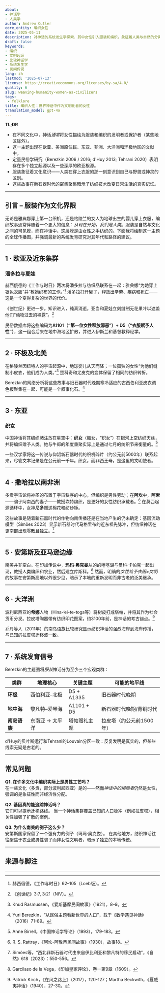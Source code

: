 ```yaml
---
about:
- 神话学
- 人类学
author: Andrew Cutler
core_entity: 编织女性
date: 2025-05-11
description: 对神话的系统发生学探索，其中女性引入服装和编织，象征着人类与自然的分离。
draft: false
keywords:
- 编织
- 文明起源
- 比较神话学
- 系统发生学
- 民间传说
lang: zh
lastmod: '2025-07-13'
license: https://creativecommons.org/licenses/by-sa/4.0/
quality: 6
slug: weaving-humanity-women-as-civilizers
tags:
 - folklore
title: 编织人性：世界神话中作为文明化者的女性
translation_model: gpt-4o
---
```


**TL;DR**

- 在不同文化中，神话*通常*将女性描绘为服装和编织的发明者或保护者（某些地区除外）。
- 这一主题出现在欧亚、美洲原住民、东亚、非洲、大洋洲和环极地区的文献中。
- 定量民俗学研究（Berezkin 2009 / 2016; d'Huy 2013; Tehrani 2020）表明存在多个独立起源以及一些深厚的欧亚根源。
- 服装象征着文化意识——人类在穿上衣服的那一刻意识到自己与野兽或神灵的区别。
- 这些故事在新石器时代的密集聚集暗示了纺织技术改变日常生活的真实记忆。

---

## 引言 – 服装作为文化界限

无论是雅典娜穿上第一台织机，还是格陵兰的女人为地球出生的婴儿穿上衣服，编织故事通常伴随着一个更大的信息：*从现在开始，我们是人类*。服装是自然与文化之间的可见膜，而在神话中，这层膜是由女性之手纺织的。下面我将绘制这一主题的全球传播图，并强调最新的系统发育研究对其年代和路径的建议。

---

## 1 · 欧亚及近东集群

### 潘多拉与夏娃

赫西俄德的《工作与时日》两次将潘多拉与纺织品联系在一起：雅典娜“为她穿上银色衣服”并“教她织布的工作。”[^1] 潘多拉打开罐子，释放出辛劳、疾病和死亡——这是一个变得复杂的世界的代价。

《创世纪》更进一步。知识进入，纯真消逝，亚当和夏娃立刻缝制无花果叶以遮盖他们“动物过去的裸露”。[^2]

民俗数据库将这些编码为**A1101（“第一位女性释放邪恶”）+ D5（“衣服赋予人性”）**，这一组合后来在地中海地区扩散，并进入伊斯兰和基督教释经学。

---

## 2 · 环极及北美

在格陵兰因纽特人的宇宙起源中，地球婴儿从天而降；一位孤独的女性“为他们缝制小皮衣，他们成为人类。”[^3] 楚科奇和尤皮克的变体保留了相同的纺织转折。

Berezkin的网络分析将这些故事与旧石器时代晚期寒冷适应的古西伯利亚皮衣调色板聚集在一起，可能是一个叙事化石。[^4]

---

## 3 · 东亚

### 织女

中国神话将其编织赌注放在星空中：**织女**（織女，“织女”）在银河上空纺织天丝，并将编织赠予人类。她与牛郎的年度重聚实际上是通过七月的纺织节来衡量的。[^5]

一些汉学家将这一传说与仰韶新石器时代的织机碎片（约公元前5000年）联系起来，尽管文本记录是在公元前一千年。织女，而非西王母，是这里的文明使者。

---

## 4 · 撒哈拉以南非洲

多贡宇宙论将神圣的布置于宇宙秩序的中心，但编织是男性劳动；在**阿坎**中，**阿索**——骗子阿南西的妻子——教授坎特编织，是更好的女性纺织承载者。[^6] 在莫西起源循环中，女神**尼多**赠送棉花和纺纱锤。

这些故事是随着新石器时代的作物向南传播还是在当地产生的仍未确定：基因流动模型（Simões 2023）显示新石器时代马格里布的近东祖先脉冲，但纺织神话在更南部出现零散且独立。[^7]

---

## 5 · 安第斯及亚马逊边缘

南美并非空白。在印加传说中，**玛玛·奥克娄**从的的喀喀湖与曼科·卡帕克一起出现，教授人类编织和农业，然后建立库斯科。[^8] 然而，明确的*女性给予衣服=文明*的故事在安第斯高地以外很少见，暗示了本地的重新发明而非古老的泛美继承。

---

## 6 · 大洋洲

波利尼西亚的**希娜**人物（Hina-‘ei-te-toga等）将树皮打成塔帕，并将其作为社会货币分发。拉皮塔陶器带有纺织印花图案，约3100年前，是神话的考古锚点。[^9]

乔丹等人（2011年）的南岛语族比较研究显示纺织神话的强烈海岸到海岸传播，与已知的拉皮塔迁移波一致。

---

## 7 · 系统发育信号

Berezkin的主题图将*服装*神话分为至少三个宏观类群：

| 类群 | 地理核心 | 关键主题 | 可能的地平线 |
|-------|-----------------|-----------|------------------|
| **环极** | 西伯利亚–北极 | D5 + A1335 | 旧石器时代晚期 |
| **地中海** | 黎凡特–爱琴海 | A1101 + D5 | 新石器时代晚期/青铜时代 |
| **南岛语族** | 东南亚 → 太平洋 | 塔帕赠礼主题 | 拉皮塔（约公元前1500年） |

d'Huy的贝叶斯运行和Tehrani的Louvain分区一致：反复发明是真实的，但某些线索无疑是古老的。

---

## 常见问题

**Q1. 在许多文化中编织实际上是男性工艺吗？**  
在一些文化（多贡，部分波利尼西亚）是的——然而*神话中的捐赠者*仍然是女性，强调的是象征性而非经济性分配。

**Q2. 基因真的能追踪神话吗？**  
它们可以提示迁移路线。 当一个神话集群覆盖已知的人口脉冲（例如拉皮塔），相关性加强了扩散的案例。

**Q3. 为什么南美的例子这么少？**  
安第斯国家保留了一个强有力的例子（玛玛·奥克娄）。 在其他地方，纺织神话往往聚焦于农业或男性骗子而非女性文明者，暗示了独立的本地传统。

---

## 来源与脚注

[^1]: 赫西俄德，《工作与时日》62–105（Loeb版）。
[^2]: 《创世纪》3:7, 3:21（NIV）。
[^3]: Knud Rasmussen，《爱斯基摩民间故事》（1921），8–9。
[^4]: Yuri Berezkin，“从民俗主题看新世界的人口”，载于《数学遇见神话》（2016）71-89。
[^5]: Anne Birrell，《中国神话学导论》（1993），179-183。
[^6]: R. S. Rattray，《阿坎-阿散蒂民间故事》（1930），故事18。
[^7]: Simões等，“西北非新石器时代由来自伊比利亚和黎凡特的移民启动”，《自然》618（2023）：550-556。
[^8]: Garcilaso de la Vega，《印加皇家评论》，卷一第9章（1609）。
[^9]: Patrick Kirch，《在风之路上》（2017），120-127；Martha Beckwith，《夏威夷神话》（1940），27-30。

---